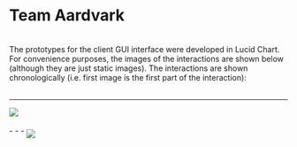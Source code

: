# Team Aardvark
<br>
The prototypes for the client GUI interface were developed in Lucid Chart. For convenience purposes, the images of the interactions are shown below (although they are just static images). The interactions are shown chronologically (i.e. first image is the first part of the interaction):
<br><br>

- - -
<img align="middle" src="assets/images/gui_prototypes/booking_tab_1.png">
<br><br>
- - -
<img align="middle" src="assets/images/gui_prototypes/booking_tab_2.png">
<br><br>

